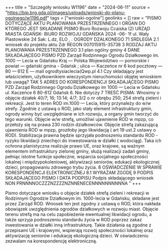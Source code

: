 +++
title = "Szczegóły wniosku W1196"
date = "2024-06-11"
source = "https://bip.brg.gda.pl/images/uploads/wnioski-do-planu-ogolnego/w1196.pdf"
tags = ["wnioski-ogolne"]
geolinks = []
raw = "PISMO DOTYCZĄCE AKTU PLANOWANIA PRZESTRZENNEGO  I ORGAN DO KTÓREGO JEST SKŁADANE PISMO Biuro Rozwoju Ccaiska (2) URZĄD MIASTA GDAŃSK- BIURO ROZWOJU GDAŃSKA  2024 -06- 1f ul. Wały Piastowskie 24 Sak: L.dz, ELO , . OGRODY DZALKONEGO 71 SRDLEGIA 2.1 wniosek do projektu aktu Zdr REGON 007015915-35738 3 RODZAJ AKTU PLANOWANIA PRZESTRZENNEGO 3.1 plan ogólny gminy 4 DANE SKŁADAJĄCEGO PISMO PZD Zarząd Rodzinnego Ogrodu Działkowego im. 1000 — Lecia w Gdańsku  Kraj — Polska Województwo — pomorskie i  powiat — gdański gmina - Gdańsk ; ulica — Kaczeńce nr 6 kod pocztowy — 80 — 612  E — mail ogrodtysiaclecia(Qwp.pl  4.1 Czy składający jest właścicielem, użytkownikiem wieczystym nieruchomości  objętej wnioskiem lub uwagą? TAK 5 ADRES DO KORESPONDENCJI SKŁADAJĄCEGO PISMO  PZD Zarząd Rodzinnego Ogrodu Działkowego im 1000 — Lecia w Gdańsku  ul. Kaczeńce 6 80-612 Gdańsk 6. Nie dotyczy 7 TREŚĆ PISMA: Wnosimy o objęcie działek 40/7; 16; 13:14; 4/7; 3/2 o nr obrębu 250; 254 strefą zieleni i rekreacji. Jest to teren ROD im.1000 — Lecia, który przynależy do w/w strefy. Zgodnie z ustawą o ROD, jako stały element infrastruktury gmin, ogrody winny być uwzględniane w ich rozwoju, a organy gmin tworzyć do tego warunki. Objęcie w/w strefą, umożliwi ujawnienie ROD w mpzp, co przełoży się na prawa 230 rodzin działkowców. Objęcie strefą zakazującą ujawnienia ROD w mpzp, groziłoby jego likwidacją ( art 19 ust.2 ustawy o ROD). Stabilizacja prawna będzie sprzyjała podnoszeniu standardu ROD - ryzyko  likwidacji zniechęci do inwestowania w działki ( wodociąg). Taka ich ochrona planistyczna realizuje prawo UE, oraz krajowe, są ważnym elementem  infrastruktury zielonej gminy, służą realizacji zadań gminy, pełniąc istotne funkcje społeczne, wsparcia socjalnego społeczności lokalnej  i międzypokoleniowej, aktywizacji seniorów, edukacji ekologicznej dzieci, propagowaniu zdrowego trybu życia. 8 OŚWIADCZENIE W SPRAWIE KORESPONDENCJI ELEKTRONICZNEJ 8.1 WYRAŻAM ZGODĘ 9 PODPIS SKŁADAJĄCEGO PISMO I DATA PODPISU Podpis składającego wniosek NON PRNNNNOCZZZNZZZZNZNNENECENNNNNNNNNNA "
+++

Pismo dotyczące wniosku o objęcie działek strefą zieleni i rekreacji w Rodzinnym Ogrodzie Działkowym im. 1000-lecia w Gdańsku, składane jest przez Zarząd ROD. Wniosek ten jest zgodny z ustawą o ROD, która nakłada obowiązek uwzględnienia ogrodów działkowych w rozwoju miast. Objęcie terenu strefą ma na celu zapobieżenie ewentualnej likwidacji ogrodu, a także sprzyja podnoszeniu standardu życia w ROD poprzez zakaz inwestowania w działki inną infrastrukturę. Takie działania są zgodne z przepisami UE i krajowymi, wspierają rozwój społeczności lokalnej oraz aktywizację seniorów i edukację ekologiczną dzieci. W oświadczeniu zezwalam na korespondencję elektroniczną.


